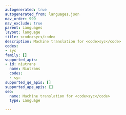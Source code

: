 ```yaml
---
autogenerated: true
autogenerated_from: languages.json
nav_order: 999
nav_exclude: true
parent: Languages
layout: language
title: <code>syc</code>
description: Machine translation for <code>syc</code>
codes:
- syc
family: []
supported_apis:
- id: niutrans
  name: Niutrans
  codes:
  - syc
supported_qe_apis: []
supported_ape_apis: []
seo:
  name: Machine translation for <code>syc</code>
  type: Language

---
```


